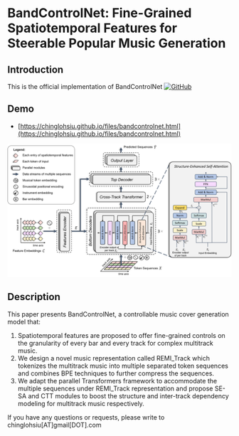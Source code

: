 # BandControlNet: Fine-Grained Spatiotemporal Features for Steerable Popular Music Generation
## Introduction
This is the official implementation of BandControlNet
[![GitHub](https://img.shields.io/badge/GitHub-demo%20page-blue?logo=Github&style=flat-round)](https://chinglohsiu.github.io/files/bandcontrolnet.html)

## Demo
- [https://chinglohsiu.github.io/files/bandcontrolnet.html](https://chinglohsiu.github.io/files/bandcontrolnet.html)

<img alt="BandControlNet architecture" src="img/model_overall.png">

## Description
This paper presents BandControlNet, a controllable music cover generation model that:
1. Spatiotemporal features are proposed to offer fine-grained controls on the granularity of every bar and every track for complex multitrack music.
2. We design a novel music representation called REMI_Track which tokenizes the multitrack music into multiple separated token sequences and combines BPE techniques to further compress the sequences.
3. We adapt the parallel Transformers framework to accommodate the multiple sequences under REMI_Track representation and propose SE-SA and CTT modules to boost the structure and inter-track dependency modeling for multitrack music respectively.

If you have any questions or requests, please write to chinglohsiu[AT]gmail[DOT].com
